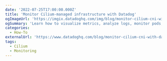 ```yaml
---
date: '2022-07-25T17:00:00.000Z'
title: 'Monitor Cilium-managed infrastructure with Datadog'
ogImageUrl: 'https://imgix.datadoghq.com/img/blog/monitor-cilium-cni-with-datadog/cilium_part3_hero.png'
ogSummary: 'Learn how to visualize metrics, analyze logs, monitor pods, and observe network traffic from Cilium in Datadog'
categories:
  - How-To
externalUrl: 'https://www.datadoghq.com/blog/monitor-cilium-cni-with-datadog/'
tags:
  - Cilium
  - Monitoring
---
```

